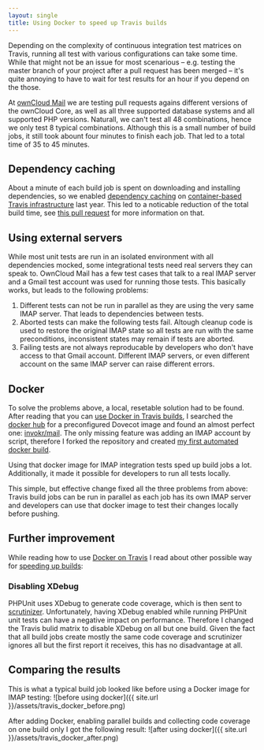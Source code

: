 ```yaml
---
layout: single
title: Using Docker to speed up Travis builds
---
```

Depending on the complexity of continuous integration test matrices on Travis, running all test with various configurations can take some time. While that might not be an issue for most scenarious – e.g. testing the master branch of your project after a pull request has been merged – it's quite annoying to have to wait for test results for an hour if you depend on the those.

At [ownCloud Mail](https://github.com/owncloud/mail) we are testing pull requests agains different versions of the ownCloud Core, as well as all three supported database systems and all supported PHP versions. Naturall, we can't test all 48 combinations, hence we only test 8 typical combinations. Although this is a small number of build jobs, it still took abount four minutes to finish each job. That led to a total time of 35 to 45 minutes.

## Dependency caching
About a minute of each build job is spent on downloading and installing dependencies, so we enabled [dependency caching](https://docs.travis-ci.com/user/caching/) on [container-based Travis infrastructure](https://docs.travis-ci.com/user/workers/container-based-infrastructure) last year. This led to a noticable reduction of the total build time, see [this pull request](https://github.com/owncloud/mail/pull/1084) for more information on that.

## Using external servers
While most unit tests are run in an isolated environment with all dependencies mocked, some integrational tests need real servers they can speak to. OwnCloud Mail has a few test cases that talk to a real IMAP server and a Gmail test account was used for running those tests. This basically works, but leads to the following problems:

1. Different tests can not be run in parallel as they are using the very same IMAP server. That leads to dependencies between tests.
2. Aborted tests can make the following tests fail. Altough cleanup code is used to restore the original IMAP state so all tests are run with the same preconditions, inconsistent states may remain if tests are aborted.
3. Failing tests are not always reproducable by developers who don't have access to that Gmail account. Different IMAP servers, or even different account on the same IMAP server can raise different errors.

## Docker
To solve the problems above, a local, resetable solution had to be found. After reading that you can [use Docker in Travis builds](https://docs.travis-ci.com/user/docker/), I searched the [docker hub](https://hub.docker.com/) for a preconfigured Dovecot image and found an almost perfect one: [invokr/mail](https://hub.docker.com/r/invokr/mail/). The only missing feature was adding an IMAP account by script, therefore I forked the repository and created [my first automated docker build](https://github.com/ChristophWurst/owncloud-mail-test-docker).

Using that docker image for IMAP integration tests sped up build jobs a lot. Additionally, it made it possible for developers to run all tests locally.

This simple, but effective change fixed all the three problems from above: Travis build jobs can be run in parallel as each job has its own IMAP server and developers can use that docker image to test their changes locally before pushing.

## Further improvement

While reading how to use [Docker on Travis](https://docs.travis-ci.com/user/docker/) I read about other possible way for [speeding up builds](https://docs.travis-ci.com/user/speeding-up-the-build/):

### Disabling XDebug
PHPUnit uses XDebug to generate code coverage, which is then sent to [scrutinizer](https://scrutinizer-ci.com/). Unfortunately, having XDebug enabled while running PHPUnit unit tests can have a negative impact on performance. Therefore I changed the Travis bulid matrix to disable XDebug on all but one build. Given the fact that all build jobs create mostly the same code coverage and scrutinizer ignores all but the first report it receives, this has no disadvantage at all.

## Comparing the results
This is what a typical build job looked like before using a Docker image for IMAP testing:
![before using docker]({{ site.url }}/assets/travis_docker_before.png)

After adding Docker, enabling parallel builds and collecting code coverage on one build only I got the following result:
![after using docker]({{ site.url }}/assets/travis_docker_after.png)
